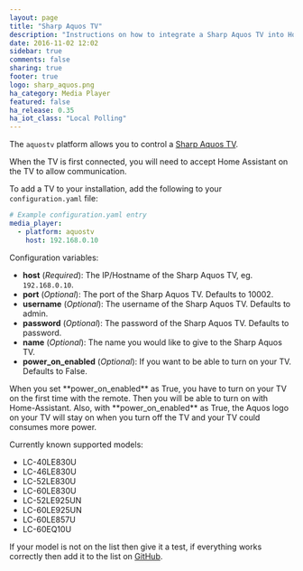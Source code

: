 ```yaml
---
layout: page
title: "Sharp Aquos TV"
description: "Instructions on how to integrate a Sharp Aquos TV into Home Assistant."
date: 2016-11-02 12:02
sidebar: true
comments: false
sharing: true
footer: true
logo: sharp_aquos.png
ha_category: Media Player
featured: false
ha_release: 0.35
ha_iot_class: "Local Polling"
---
```


The `aquostv` platform allows you to control a [Sharp Aquos TV](http://www.sharp.ca/en-CA/ForHome/HomeEntertainment/LEDTV/QuattronPlus.aspx).

When the TV is first connected, you will need to accept Home Assistant on the TV to allow communication.

To add a TV to your installation, add the following to your `configuration.yaml` file:

```yaml
# Example configuration.yaml entry
media_player:
  - platform: aquostv
    host: 192.168.0.10
```

Configuration variables:

- **host** (*Required*): The IP/Hostname of the Sharp Aquos TV, eg. `192.168.0.10`.
- **port** (*Optional*): The port of the Sharp Aquos TV. Defaults to 10002.
- **username** (*Optional*): The username of the Sharp Aquos TV. Defaults to admin.
- **password** (*Optional*): The password of the Sharp Aquos TV. Defaults to password.
- **name** (*Optional*): The name you would like to give to the Sharp Aquos TV.
- **power_on_enabled** (*Optional*): If you want to be able to turn on your TV. Defaults to False.

<p class='note warning'>
When you set **power_on_enabled** as True, you have to turn on your TV on the first time with the remote.
Then you will be able to turn on with Home-Assistant.
Also, with **power_on_enabled** as True, the Aquos logo on your TV will stay on when you turn off the TV and your TV could consumes more power.
</p>


Currently known supported models:

- LC-40LE830U
- LC-46LE830U
- LC-52LE830U
- LC-60LE830U
- LC-52LE925UN
- LC-60LE925UN
- LC-60LE857U
- LC-60EQ10U

If your model is not on the list then give it a test, if everything works correctly then add it to the list on [GitHub](https://github.com/home-assistant/home-assistant.github.io/tree/current/source/_components/media_player.aquostv.markdown).
